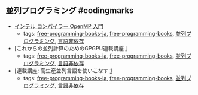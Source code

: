 並列プログラミング #codingmarks 
---
* [インテル コンパイラー OpenMP 入門](http://jp.xlsoft.com/documents/intel/compiler/525J-001.pdf)
    * tags: [free-programming-books-ja](../tags/free-programming-books-ja.md), [free-programming-books](../tags/free-programming-books.md), [並列プログラミング](../tags/並列プログラミング.md), [言語非依存](../tags/言語非依存.md)
* [これからの並列計算のためのGPGPU連載講座 [I](http://www.cc.u-tokyo.ac.jp/support/press/news/VOL12/No1/201001gpgpu.pdf)
    * tags: [free-programming-books-ja](../tags/free-programming-books-ja.md), [free-programming-books](../tags/free-programming-books.md), [並列プログラミング](../tags/並列プログラミング.md), [言語非依存](../tags/言語非依存.md)
* [連載講座: 高生産並列言語を使いこなす [1](http://www.cc.u-tokyo.ac.jp/support/press/news/VOL13/No1/Rensai201101.pdf)
    * tags: [free-programming-books-ja](../tags/free-programming-books-ja.md), [free-programming-books](../tags/free-programming-books.md), [並列プログラミング](../tags/並列プログラミング.md), [言語非依存](../tags/言語非依存.md)
